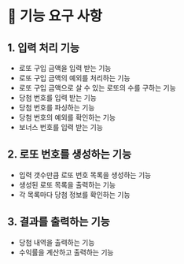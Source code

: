 # 🚀 기능 요구 사항
## 1. 입력 처리 기능
- 로또 구입 금액을 입력 받는 기능
- 로또 구입 금액의 예외를 처리하는 기능
- 로또 구입 금액으로 살 수 있는 로또의 수를 구하는 기능
- 당첨 번호를 입력 받는 기능
- 당첨 번호를 파싱하는 기능
- 당첨 번호의 예외를 확인하는 기능
- 보너스 번호를 입력 받는 기능
## 2. 로또 번호를 생성하는 기능
- 입력 갯수만큼 로또 번호 목록을 생성하는 기능
- 생성된 로또 목록을 출력하는 기능
- 각 목록마다 당첨 정보를 확인하는 기능
## 3. 결과를 출력하는 기능
- 당첨 내역을 출력하는 기능
- 수익률을 계산하고 출력하는 기능